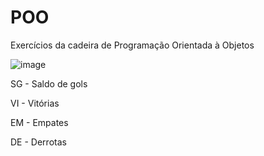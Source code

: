 # POO
Exercícios da cadeira de Programação Orientada à Objetos

![image](https://user-images.githubusercontent.com/93167567/229556562-9492ac5e-04ba-43c8-95db-b8d02758ce81.png)

SG - Saldo de gols

VI - Vitórias

EM - Empates

DE - Derrotas
